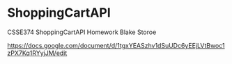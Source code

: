 # ShoppingCartAPI
CSSE374 ShoppingCartAPI Homework
Blake Storoe

https://docs.google.com/document/d/1tgxYEASzhv1dSuUDc6yEEjLVtBwoc1zPX7Kq1RYyjJM/edit
